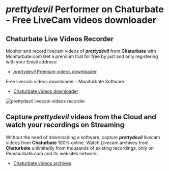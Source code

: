 # _prettydevil_ Performer on Chaturbate - Free LiveCam videos downloader

## Chaturbate Live Videos Recorder

Monitor and record livecam videos of **_prettydevil_** from **Chaturbate** with Moniturbate.com
Get a premium trial for free by just and only registering with your Email address:
* [_prettydevil_ Premium videos downloader](https://moniturbate.com/request-demo-licence-key.html)

Free livecam videos downloader - Moniturbate Software:
* [Chaturbate videos downloader](https://moniturbate.com/moniturbate-download-software.html)

![_prettydevil_ livecam videos recorder](https://peachurnet.com/templates/moniturbate-software.png)


## Capture _prettydevil_ videos from the Cloud and watch your recordings on Streaming

Without the need of downloading a software, capture **_prettydevil_** livecam videos from **Chaturbate** 100% online.
Watch Livecam archives from **Chaturbate** unlimitedly from thousands of existing recordings, only on Peachurbate.com and its websites network:
* [Chaturbate videos archives](https://peachurnet.com/)